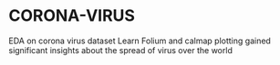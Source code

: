 # CORONA-VIRUS
EDA on corona virus dataset
Learn Folium and calmap plotting 
gained significant insights about the spread of virus over the world

